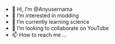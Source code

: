 - 👋 Hi, I’m @Anyusernama
- 👀 I’m interested in modding
- 🌱 I’m currently learning science
- 💞️ I’m looking to collaborate on YouTube
- 📫 How to reach me ...

<!---
Anyusernama/Anyusernama is a ✨ special ✨ repository because its `README.md` (this file) appears on your GitHub profile.
You can click the Preview link to take a look at your changes.
--->
